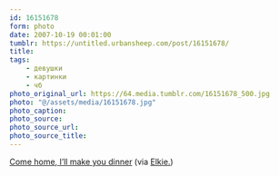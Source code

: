 ```yaml
---
id: 16151678
form: photo
date: 2007-10-19 00:01:00
tumblr: https://untitled.urbansheep.com/post/16151678/
title:
tags:
    - девушки
    - картинки
    - чб
photo_original_url: https://64.media.tumblr.com/16151678_500.jpg
photo: "@/assets/media/16151678.jpg"
photo_caption:
photo_source:
photo_source_url:
photo_source_title:
---
```


<p><a href="http://www.flickr.com/photos/akkie_kakkie/1360011037/in/photostream/">Come home, I’ll make you dinner</a> (via  <a href="http://flickr.com/photos/akkie_kakkie">Elkie.</a>)</p>
